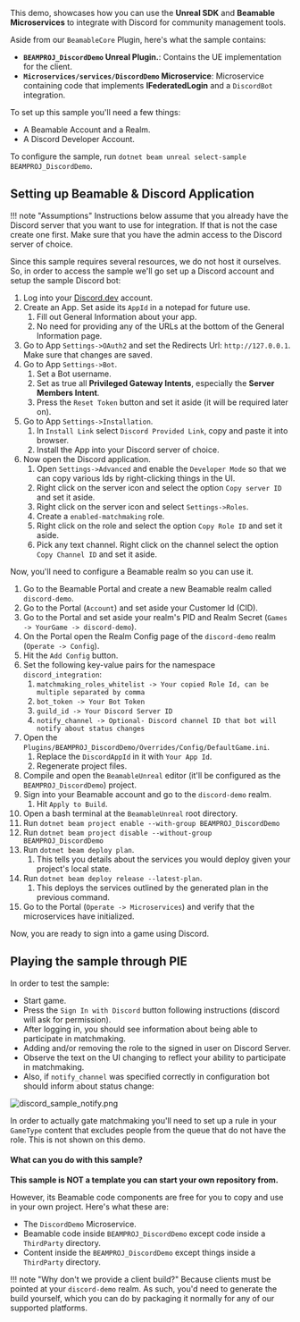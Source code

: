 This demo, showcases how you can use the **Unreal SDK** and **Beamable Microservices** to integrate with Discord for community management tools.

Aside from our `BeamableCore` Plugin, here's what the sample contains:

- **`BEAMPROJ_DiscordDemo` Unreal Plugin.**: Contains the UE implementation for the client.
- **`Microservices/services/DiscordDemo` Microservice**: Microservice containing code that implements **IFederatedLogin** and a `DiscordBot` integration.

To set up this sample you'll need a few things:

- A Beamable Account and a Realm.
- A Discord Developer Account.

To configure the sample, run `dotnet beam unreal select-sample BEAMPROJ_DiscordDemo`.

## Setting up Beamable & Discord Application

!!! note "Assumptions"
	Instructions below assume that you already have the Discord server that you want to use for integration. If that is not the case create one first. Make sure that you have the admin access to the Discord server of choice.

Since this sample requires several resources, we do not host it ourselves. So, in order to access the sample we'll go set up a Discord account and setup the sample Discord bot:

1. Log into your [Discord.dev](https://discord.com/developers/applications) account.
2. Create an App. Set aside its `AppId` in a notepad for future use.
      1. Fill out General Information about your app.
      2. No need for providing any of the URLs at the bottom of the General Information page.
3. Go to App `Settings->OAuth2` and set the Redirects Url: `http://127.0.0.1`. Make sure that changes are saved.
4. Go to App `Settings->Bot`.
      1. Set a Bot username.
      2. Set as true all **Privileged Gateway Intents**, especially the **Server Members Intent**.
      3. Press the `Reset Token` button and set it aside (it will be required later on).
5. Go to App `Settings->Installation`.
      1. In `Install Link` select `Discord Provided Link`, copy and paste it into browser. 
      2. Install the App into your Discord server of choice.
6. Now open the Discord application.
      1. Open `Settings->Advanced` and enable the `Developer Mode` so that we can copy various Ids by right-clicking things in the UI.
      2. Right click on the server icon and select the option `Copy server ID` and set it aside.
      3. Right click on the server icon and select `Settings->Roles`. 
      4. Create a `enabled-matchmaking` role.
      5. Right click on the role and select the option `Copy Role ID` and set it aside.
      6. Pick any text channel. Right click on the channel select the option `Copy Channel ID` and set it aside.

Now, you'll need to configure a Beamable realm so you can use it.

1. Go to the Beamable Portal and create a new Beamable realm called `discord-demo`.
2. Go to the Portal (`Account`) and set aside your Customer Id (CID).
3. Go to the Portal and set aside your realm's PID and Realm Secret (`Games -> YourGame -> discord-demo`).
4. On the Portal open the Realm Config page of the `discord-demo` realm (`Operate -> Config`).
5. Hit the `Add Config` button.
6. Set the following key-value pairs for the namespace `discord_integration`:
      1. `matchmaking_roles_whitelist -> Your copied Role Id, can be multiple separated by comma`
      2. `bot_token -> Your Bot Token`
      3. `guild_id -> Your Discord Server ID` 
      4. `notify_channel -> Optional- Discord channel ID that bot will notify about status changes` 
7. Open the `Plugins/BEAMPROJ_DiscordDemo/Overrides/Config/DefaultGame.ini`. 
      1. Replace the `DiscordAppId` in it with `Your App Id`.
      2. Regenerate project files.
8. Compile and open the `BeamableUnreal` editor (it'll be configured as the `BEAMPROJ_DiscordDemo`) project.
9. Sign into your Beamable account and go to the `discord-demo` realm.
      1. Hit `Apply to Build`.
10.  Open a bash terminal at the `BeamableUnreal` root directory.
11. Run `dotnet beam project enable --with-group BEAMPROJ_DiscordDemo`
12. Run `dotnet beam project disable --without-group BEAMPROJ_DiscordDemo`
13. Run `dotnet beam deploy plan`. 
      1. This tells you details about the services you would deploy given your project's local state.
14. Run `dotnet beam deploy release --latest-plan`. 
      1. This deploys the services outlined by the generated plan in the previous command. 
15. Go to the Portal (`Operate -> Microservices`) and verify that the microservices have initialized.

Now, you are ready to sign into a game using Discord.

## Playing the sample through PIE

In order to test the sample:

- Start game.
- Press the `Sign In with Discord` button following instructions (discord will ask for permission).
- After logging in, you should see information about being able to participate in matchmaking.
- Adding and/or removing the role to the signed in user on Discord Server.
- Observe the text on the UI changing to reflect your ability to participate in matchmaking.
- Also, if `notify_channel` was specified correctly in configuration bot should inform about status change:

![discord_sample_notify.png](../media/imgs/discord_sample_notify.png)

In order to actually gate matchmaking you'll need to set up a rule in your `GameType` content that excludes people from the queue that do not have the role. This is not shown on this demo.
#### What can you do with this sample?

**This sample is NOT a template you can start your own repository from.** 

However, its Beamable code components are free for you to copy and use in your own project. Here's what these are:

- The `DiscordDemo` Microservice.
- Beamable code inside `BEAMPROJ_DiscordDemo` except code inside a `ThirdParty` directory.
- Content inside the `BEAMPROJ_DiscordDemo` except things inside a `ThirdParty` directory.

!!! note "Why don't we provide a client build?"
	Because clients must be pointed at your `discord-demo` realm. As such, you'd need to generate the build yourself, which you can do by packaging it normally for any of our supported platforms.